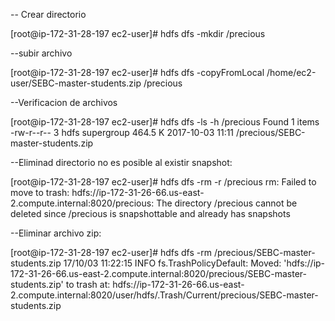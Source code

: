 -- Crear directorio 

[root@ip-172-31-28-197 ec2-user]# hdfs dfs -mkdir /precious

--subir archivo 

[root@ip-172-31-28-197 ec2-user]# hdfs dfs -copyFromLocal /home/ec2-user/SEBC-master-students.zip  /precious  

--Verificacion de archivos

[root@ip-172-31-28-197 ec2-user]# hdfs dfs -ls -h /precious
Found 1 items
-rw-r--r--   3 hdfs supergroup    464.5 K 2017-10-03 11:11 /precious/SEBC-master-students.zip


--Eliminad directorio no es posible al existir snapshot:

[root@ip-172-31-28-197 ec2-user]# hdfs dfs -rm -r /precious
rm: Failed to move to trash: hdfs://ip-172-31-26-66.us-east-2.compute.internal:8020/precious: The directory /precious cannot be deleted since /precious is snapshottable and already has snapshots

--Eliminar archivo zip:

[root@ip-172-31-28-197 ec2-user]# hdfs dfs -rm /precious/SEBC-master-students.zip
17/10/03 11:22:15 INFO fs.TrashPolicyDefault: Moved: 'hdfs://ip-172-31-26-66.us-east-2.compute.internal:8020/precious/SEBC-master-students.zip' to trash at: hdfs://ip-172-31-26-66.us-east-2.compute.internal:8020/user/hdfs/.Trash/Current/precious/SEBC-master-students.zip
